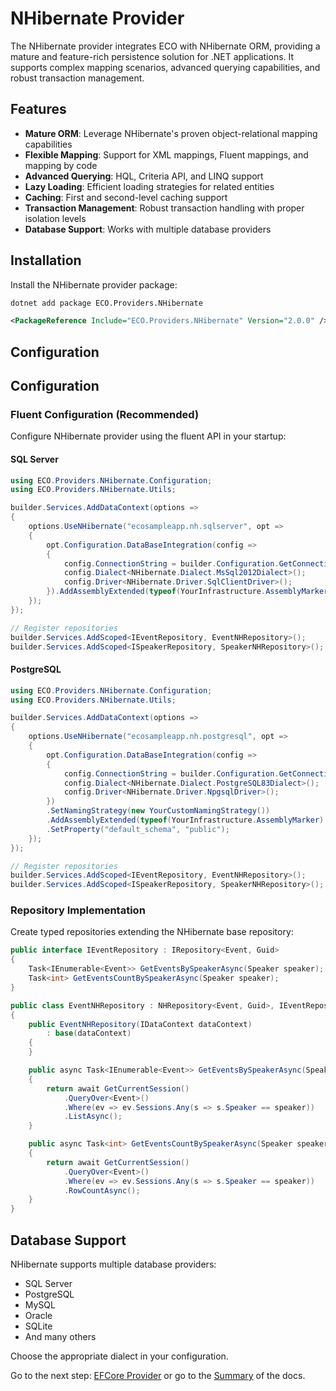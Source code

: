 # NHibernate Provider

The NHibernate provider integrates ECO with NHibernate ORM, providing a mature and feature-rich persistence solution for .NET applications. It supports complex mapping scenarios, advanced querying capabilities, and robust transaction management.

## Features

- **Mature ORM**: Leverage NHibernate's proven object-relational mapping capabilities
- **Flexible Mapping**: Support for XML mappings, Fluent mappings, and mapping by code
- **Advanced Querying**: HQL, Criteria API, and LINQ support
- **Lazy Loading**: Efficient loading strategies for related entities
- **Caching**: First and second-level caching support
- **Transaction Management**: Robust transaction handling with proper isolation levels
- **Database Support**: Works with multiple database providers

## Installation

Install the NHibernate provider package:

```bash
dotnet add package ECO.Providers.NHibernate
```

```xml
<PackageReference Include="ECO.Providers.NHibernate" Version="2.0.0" />
```

## Configuration

## Configuration

### Fluent Configuration (Recommended)

Configure NHibernate provider using the fluent API in your startup:

#### SQL Server
~~~ c#
using ECO.Providers.NHibernate.Configuration;
using ECO.Providers.NHibernate.Utils;

builder.Services.AddDataContext(options =>
{
    options.UseNHibernate("ecosampleapp.nh.sqlserver", opt =>
    {
        opt.Configuration.DataBaseIntegration(config =>
        {
            config.ConnectionString = builder.Configuration.GetConnectionString("sqlserver");
            config.Dialect<NHibernate.Dialect.MsSql2012Dialect>();
            config.Driver<NHibernate.Driver.SqlClientDriver>();
        }).AddAssemblyExtended(typeof(YourInfrastructure.AssemblyMarker).Assembly);
    });
});

// Register repositories
builder.Services.AddScoped<IEventRepository, EventNHRepository>();
builder.Services.AddScoped<ISpeakerRepository, SpeakerNHRepository>();
~~~

#### PostgreSQL
~~~ c#
using ECO.Providers.NHibernate.Configuration;
using ECO.Providers.NHibernate.Utils;

builder.Services.AddDataContext(options =>
{
    options.UseNHibernate("ecosampleapp.nh.postgresql", opt =>
    {
        opt.Configuration.DataBaseIntegration(config =>
        {
            config.ConnectionString = builder.Configuration.GetConnectionString("postgres");
            config.Dialect<NHibernate.Dialect.PostgreSQL83Dialect>();
            config.Driver<NHibernate.Driver.NpgsqlDriver>();
        })
        .SetNamingStrategy(new YourCustomNamingStrategy())
        .AddAssemblyExtended(typeof(YourInfrastructure.AssemblyMarker).Assembly)
        .SetProperty("default_schema", "public");
    });
});

// Register repositories
builder.Services.AddScoped<IEventRepository, EventNHRepository>();
builder.Services.AddScoped<ISpeakerRepository, SpeakerNHRepository>();
~~~

### Repository Implementation

Create typed repositories extending the NHibernate base repository:

~~~ c#
public interface IEventRepository : IRepository<Event, Guid>
{
    Task<IEnumerable<Event>> GetEventsBySpeakerAsync(Speaker speaker);
    Task<int> GetEventsCountBySpeakerAsync(Speaker speaker);
}

public class EventNHRepository : NHRepository<Event, Guid>, IEventRepository
{
    public EventNHRepository(IDataContext dataContext) 
        : base(dataContext)
    {
    }

    public async Task<IEnumerable<Event>> GetEventsBySpeakerAsync(Speaker speaker)
    {
        return await GetCurrentSession()
            .QueryOver<Event>()
            .Where(ev => ev.Sessions.Any(s => s.Speaker == speaker))
            .ListAsync();
    }

    public async Task<int> GetEventsCountBySpeakerAsync(Speaker speaker)
    {
        return await GetCurrentSession()
            .QueryOver<Event>()
            .Where(ev => ev.Sessions.Any(s => s.Speaker == speaker))
            .RowCountAsync();
    }
}
~~~

## Database Support

NHibernate supports multiple database providers:
- SQL Server
- PostgreSQL
- MySQL
- Oracle
- SQLite
- And many others

Choose the appropriate dialect in your configuration.

Go to the next step: [EFCore Provider](https://github.com/dogcane/ECO/blob/master/docs/Providers-EF.md) or go to the [Summary](https://github.com/dogcane/ECO/blob/master/docs/Summary.md) of the docs.
